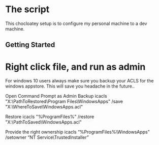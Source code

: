 The script
=============

This chocloatey setup is to configure my personal machine to a dev machine. 

Getting Started
-------------------------

# Right click file, and run as admin


For windows 10 users always make sure you backup your ACLS for the windows appstore. This will save you headache in the future..

Open Command Prompt as Admin
Backup
icacls "X:\PathToRestored\Program Files\WindowsApps" /save "X:\WhereToSave\WindowsApps.acl"

Restore
icacls "%ProgramFiles%" /restore "X:\PathToSaved\WindowsApps.acl"

Provide the right ownership
icacls “%ProgramFiles%\WindowsApps” /setowner “NT Service\TrustedInstaller”
